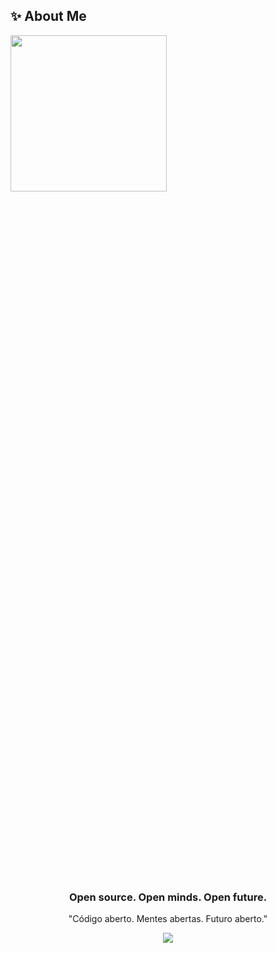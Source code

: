 ## ✨ About Me

<div>
 <img width="250px" align="left" style="padding-right: 300px" src="https://user-images.githubusercontent.com/74038190/229223263-cf2e4b07-2615-4f87-9c38-e37600f8381a.gif">

 <div width="300px">
     
     public class Informations{
        string Name = "Iago Fragnan";
        DateTime Birthday = new DateTime(2006, 10, 23);
        int Age = DateTime.Now.Year - Birthday.Year;   //18
        string[] Skills = {"Developer", "Digital Designer", "Vfx Artist", "3D Animator"};
        string Job = string.Empty;
        
        bool Student = true;
        string Grade = "3nd";
        string School = "ETEC Joaquim Ferreira do Amaral";
        string Course = "Desenvolvimento de Sistemas";
        DateTime Graduating = new DateTime(2024);
        
        string City = "Mineiros do Tietê";
        string State = "São Paulo";
        string Country = "Brazil";
    }

</div>
</div>  

#

  <div align="center">
    <h3>Open source. Open minds. Open future.</h3>
    <p>"Código aberto. Mentes abertas. Futuro aberto."</p>
  </div>
<div align="center">
 <img src='https://wakatime.com/badge/user/018e1f5e-85ee-4d1b-9e0e-ed450cf40324.svg'/>
<!--<img src="https://komarev.com/ghpvc/?username=iagof-dev&&style=flat-square" align="center" />-->
</div>  
